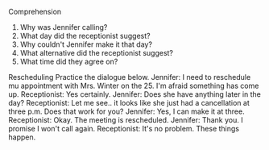 Comprehension
1) Why was Jennifer calling?
2) What day did the receptionist suggest?
3) Why couldn't Jennifer make it that day?
4) What alternative did the receptionist suggest?
5) What time did they agree on?

Rescheduling
Practice the dialogue below.
Jennifer: I need to reschedule mu appointment with Mrs. Winter on the 25. I'm afraid something has come up.
Receptionist: Yes certainly.
Jennifer: Does she have anything later in the day?
Receptionist: Let me see.. it looks like she just had a cancellation at three p.m. Does that work for you?
Jennifer: Yes, I can make it at three.
Receptionist: Okay. The meeting is rescheduled.
Jennifer: Thank you. I promise I won't call again.
Receptionist: It's no problem. These things happen.



